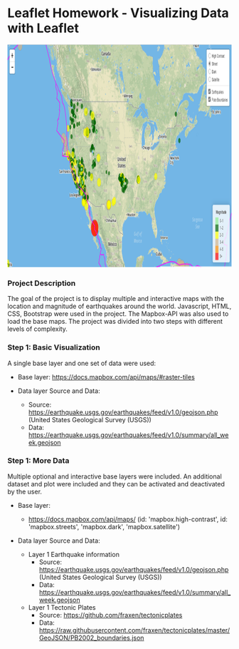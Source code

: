 # Leaflet Homework - Visualizing Data with Leaflet

<img src="app.png" height="500" width="1200" />

### Project Description

The goal of the project is to display multiple and interactive maps with the location and magnitude of earthquakes around the world. Javascript, HTML, CSS, Bootstrap were used in the project. The Mapbox-API was also used to load the base maps. The project was divided into two steps with different levels of complexity.

### Step 1: Basic Visualization

A single base layer and one set of data were used:
   * Base layer: https://docs.mapbox.com/api/maps/#raster-tiles
   
   * Data layer Source and Data:
        - Source: https://earthquake.usgs.gov/earthquakes/feed/v1.0/geojson.php (United States Geological Survey (USGS))
        - Data: https://earthquake.usgs.gov/earthquakes/feed/v1.0/summary/all_week.geojson
        
 ### Step 1: More Data

Multiple optional and interactive base layers were included. An additional dataset and plot were included and they can be activated and deactivated by the user.
   * Base layer: 
       - https://docs.mapbox.com/api/maps/ (id: 'mapbox.high-contrast', id: 'mapbox.streets', 'mapbox.dark', 'mapbox.satellite')
       
   * Data layer Source and Data:
       - Layer 1 Earthquake information
            * Source: https://earthquake.usgs.gov/earthquakes/feed/v1.0/geojson.php (United States Geological Survey (USGS))
            * Data: https://earthquake.usgs.gov/earthquakes/feed/v1.0/summary/all_week.geojson
       - Layer 1 Tectonic Plates
            * Source: <https://github.com/fraxen/tectonicplates>
            * Data: https://raw.githubusercontent.com/fraxen/tectonicplates/master/GeoJSON/PB2002_boundaries.json



